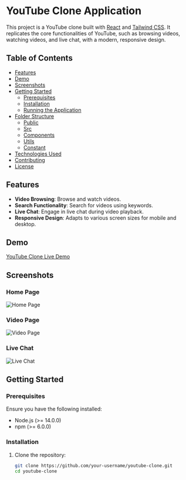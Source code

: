 # YouTube Clone Application

This project is a YouTube clone built with [React](https://reactjs.org/) and [Tailwind CSS](https://tailwindcss.com/). It replicates the core functionalities of YouTube, such as browsing videos, watching videos, and live chat, with a modern, responsive design.

## Table of Contents

- [Features](#features)
- [Demo](#demo)
- [Screenshots](#screenshots)
- [Getting Started](#getting-started)
  - [Prerequisites](#prerequisites)
  - [Installation](#installation)
  - [Running the Application](#running-the-application)
- [Folder Structure](#folder-structure)
  - [Public](#public)
  - [Src](#src)
  - [Components](#components)
  - [Utils](#utils)
  - [Constant](#constant)
- [Technologies Used](#technologies-used)
- [Contributing](#contributing)
- [License](#license)

## Features

- **Video Browsing**: Browse and watch videos.
- **Search Functionality**: Search for videos using keywords.
- **Live Chat**: Engage in live chat during video playback.
- **Responsive Design**: Adapts to various screen sizes for mobile and desktop.

## Demo

[YouTube Clone Live Demo](#) <!-- Add link to your live demo here -->

## Screenshots

### Home Page
![Home Page](#) <!-- Add link to your screenshot here -->

### Video Page
![Video Page](#) <!-- Add link to your screenshot here -->

### Live Chat
![Live Chat](#) <!-- Add link to your screenshot here -->


## Getting Started

### Prerequisites

Ensure you have the following installed:

- Node.js (>= 14.0.0)
- npm (>= 6.0.0)

### Installation

1. Clone the repository:
   ```bash
   git clone https://github.com/your-username/youtube-clone.git
   cd youtube-clone
